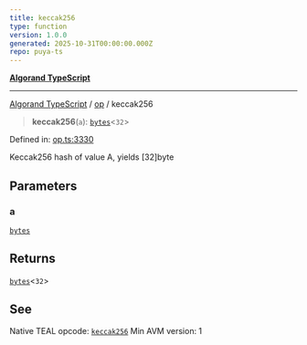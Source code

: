 ```yaml
---
title: keccak256
type: function
version: 1.0.0
generated: 2025-10-31T00:00:00.000Z
repo: puya-ts
---
```


[**Algorand TypeScript**](/reference/algorand-typescript/api/readme/)

---

[Algorand TypeScript](docs/_md/modules) / [op](docs/_md/op/README) / keccak256

> **keccak256**(`a`): [`bytes`](/reference/algorand-typescript/api/index/type-aliases/bytes/)\<`32`\>

Defined in: [op.ts:3330](https://github.com/algorandfoundation/puya-ts/blob/main/packages/algo-ts/src/op.ts#L3330)

Keccak256 hash of value A, yields [32]byte

## Parameters

### a

[`bytes`](/reference/algorand-typescript/api/index/type-aliases/bytes/)

## Returns

[`bytes`](/reference/algorand-typescript/api/index/type-aliases/bytes/)\<`32`\>

## See

Native TEAL opcode: [`keccak256`](https://dev.algorand.co/reference/algorand-teal/opcodes#keccak256)
Min AVM version: 1
